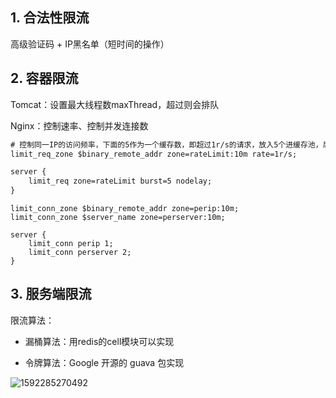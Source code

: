 ## 1. 合法性限流

高级验证码 + IP黑名单（短时间的操作）









## 2. 容器限流

Tomcat：设置最大线程数maxThread，超过则会排队

Nginx：控制速率、控制并发连接数

```xml
# 控制同一IP的访问频率，下面的5作为一个缓存数，即超过1r/s的请求，放入5个进缓存池，后面的拒绝掉
limit_req_zone $binary_remote_addr zone=rateLimit:10m rate=1r/s;

server {
	limit_req zone=rateLimit burst=5 nodelay;
}
```

```
limit_conn_zone $binary_remote_addr zone=perip:10m;
limit_conn_zone $server_name zone=perserver:10m;

server {
    limit_conn perip 1;
    limit_conn perserver 2;
}
```









## 3. 服务端限流

限流算法：

* 漏桶算法：用redis的cell模块可以实现

* 令牌算法：Google 开源的 guava 包实现

![1592285270492](C:\Users\Howl\AppData\Roaming\Typora\typora-user-images\1592285270492.png)